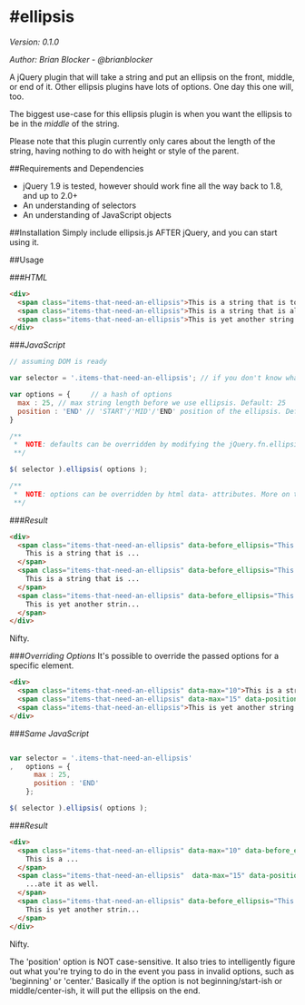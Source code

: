 #ellipsis
========

*Version: 0.1.0*

*Author: Brian Blocker - @brianblocker*


A jQuery plugin that will take a string and put an ellipsis on the front, middle, or end of it. Other ellipsis plugins have lots of options. One day this one will, too.

The biggest use-case for this ellipsis plugin is when you want the ellipsis to be in the _middle_ of the string.

Please note that this plugin currently only cares about the length of the string, having nothing to do with height or style of the parent.


##Requirements and Dependencies
* jQuery 1.9 is tested, however should work fine all the way back to 1.8, and up to 2.0+
* An understanding of selectors
* An understanding of JavaScript objects


##Installation
Simply include ellipsis.js AFTER jQuery, and you can start using it.


##Usage

###*HTML*
```html
<div>
  <span class="items-that-need-an-ellipsis">This is a string that is too long, so we need to truncate it.</span>
  <span class="items-that-need-an-ellipsis">This is a string that is also too long, so we need to truncate it as well.</span>
  <span class="items-that-need-an-ellipsis">This is yet another string that is too long, so we again need to truncate it.</span>
</div>
```

###*JavaScript*
```javascript
// assuming DOM is ready

var selector = '.items-that-need-an-ellipsis'; // if you don't know what a selector is, please visit jquery.com

var options = {     // a hash of options
  max : 25, // max string length before we use ellipsis. Default: 25
  position : 'END' // 'START'/'MID'/'END' position of the ellipsis. Default: 'END'
}

/**
 *  NOTE: defaults can be overridden by modifying the jQuery.fn.ellipsis.defaults
 **/

$( selector ).ellipsis( options );

/**
 *  NOTE: options can be overridden by html data- attributes. More on this in a few.
 **/

```

###*Result*
```html
<div>
  <span class="items-that-need-an-ellipsis" data-before_ellipsis="This is a string that is too long, so we need to truncate it.">
    This is a string that is ...
  </span>
  <span class="items-that-need-an-ellipsis" data-before_ellipsis="This is a string that is also too long, so we need to truncate it as well.">
    This is a string that is ...
  </span>
  <span class="items-that-need-an-ellipsis" data-before_ellipsis="This is yet another string that is too long, so we again need to truncate it.">
    This is yet another strin...
  </span>
</div>
```

Nifty.

###*Overriding Options*
It's possible to override the passed options for a specific element.

```html
<div>
  <span class="items-that-need-an-ellipsis" data-max="10">This is a string that is too long, so we need to truncate it.</span>
  <span class="items-that-need-an-ellipsis" data-max="15" data-position="start">This is a string that is also too long, so we need to truncate it as well.</span>
  <span class="items-that-need-an-ellipsis">This is yet another string that is too long, so we again need to truncate it.</span>
</div>
```

###*Same JavaScript*
```javascript

var selector = '.items-that-need-an-ellipsis'
,   options = {
      max : 25,
      position : 'END'
    };

$( selector ).ellipsis( options );

```

###*Result*
```html
<div>
  <span class="items-that-need-an-ellipsis" data-max="10" data-before_ellipsis="This is a string that is too long, so we need to truncate it.">
    This is a ...
  </span>
  <span class="items-that-need-an-ellipsis"  data-max="15" data-position="start" data-before_ellipsis="This is a string that is also too long, so we need to truncate it as well.">
    ...ate it as well.
  </span>
  <span class="items-that-need-an-ellipsis" data-before_ellipsis="This is yet another string that is too long, so we again need to truncate it.">
    This is yet another strin...
  </span>
</div>
```

Nifty.

The 'position' option is NOT case-sensitive. It also tries to intelligently figure out what you're trying to do in the event you pass in invalid options, such as 'beginning' or 'center.' Basically if the option is not beginning/start-ish or middle/center-ish, it will put the ellipsis on the end.